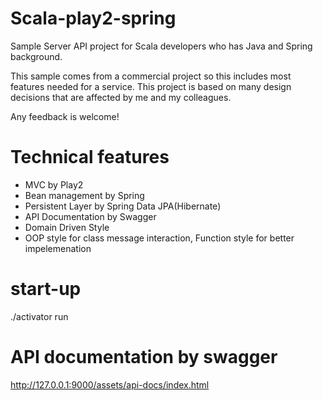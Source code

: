 # Scala-play2-spring
Sample Server API project for Scala developers who has Java and Spring background.

This sample comes from a commercial project so this includes most features needed for a service. This project is based on many design decisions that are affected by me and my colleagues.

Any feedback is welcome!

# Technical features
* MVC by Play2
* Bean management by Spring
* Persistent Layer by Spring Data JPA(Hibernate)
* API Documentation by Swagger 
* Domain Driven Style
* OOP style for class message interaction, Function style for better impelemenation
 
# start-up
./activator run

# API documentation by swagger
http://127.0.0.1:9000/assets/api-docs/index.html
